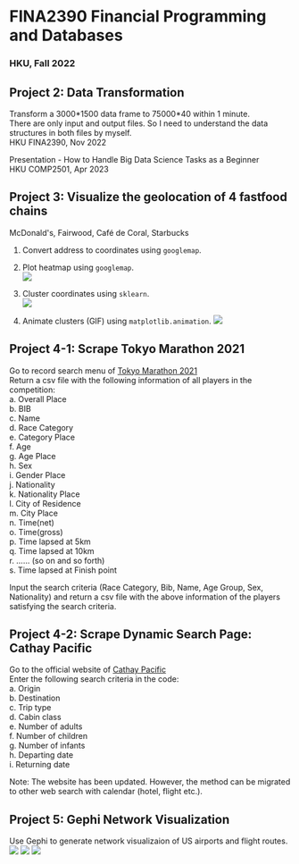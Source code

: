# FINA2390 Financial Programming and Databases  
### HKU, Fall 2022

## Project 2: Data Transformation
Transform a 3000\*1500 data frame to 75000\*40 within 1 minute.  
There are only input and output files. So I need to understand the data structures in both files by myself.  
HKU FINA2390, Nov 2022

Presentation - How to Handle Big Data Science Tasks as a Beginner  
HKU COMP2501, Apr 2023

## Project 3: Visualize the geolocation of 4 fastfood chains
McDonald's, Fairwood, Café de Coral, Starbucks  

1. Convert address to coordinates using `googlemap`.  
2. Plot heatmap using `googlemap`.  
![](Project_3_Geolocation_Visualization_Fastfood/mcd_heatmap.png)

3. Cluster coordinates using `sklearn`.  
![](Project_3_Geolocation_Visualization_Fastfood/mcd_10_clusters.png)

4. Animate clusters (GIF) using `matplotlib.animation`.
![](Project_3_Geolocation_Visualization_Fastfood/mcd_gif.gif)

## Project 4-1: Scrape Tokyo Marathon 2021
Go to record search menu of [Tokyo Marathon 2021](http://www.marathon.tokyo/2021/result/index.php)  
Return a csv file with the following information of all players in the competition:  
a.	Overall Place  
b.	BIB  
c.	Name  
d.	Race Category  
e.	Category Place  
f.	Age  
g.	Age Place  
h.	Sex  
i.	Gender Place  
j.	Nationality  
k.	Nationality Place  
l.	City of Residence  
m.	City Place  
n.	Time(net)  
o.	Time(gross)  
p.	Time lapsed at 5km  
q.	Time lapsed at 10km  
r.	…… (so on and so forth)  
s.	Time lapsed at Finish point  

Input the search criteria (Race Category, Bib, Name, Age Group, Sex, Nationality) and return a csv file with the above information of the players satisfying the search criteria.

## Project 4-2: Scrape Dynamic Search Page: Cathay Pacific

Go to the official website of [Cathay Pacific](https://www.cathaypacific.com/cx/en_HK.html)  
Enter the following search criteria in the code:  
a.	Origin  
b.	Destination  
c.	Trip type  
d.	Cabin class  
e.	Number of adults  
f.	Number of children  
g.	Number of infants  
h.	Departing date  
i.	Returning date  

Note: The website has been updated. However, the method can be migrated to other web search with calendar (hotel, flight etc.).

## Project 5: Gephi Network Visualization
Use Gephi to generate network visualizaion of US airports and flight routes.
![](Project_5_Gephi_Flights/ForceAtlas2.png)
![](Project_5_Gephi_Flights/GeoLayout.png)
![](Project_5_Gephi_Flights/MPL.png)